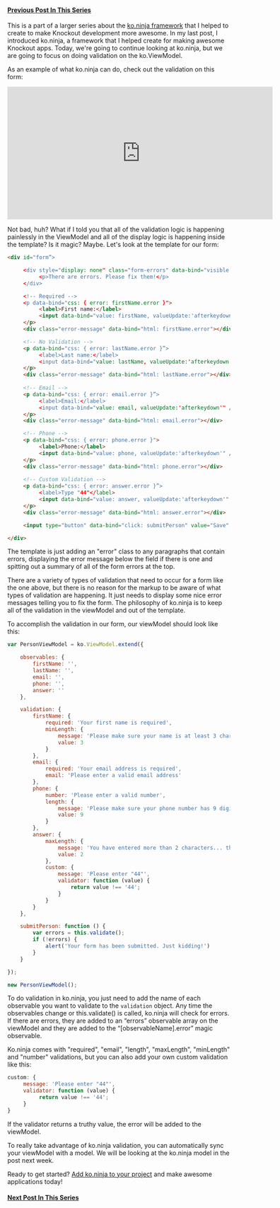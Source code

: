#### [Previous Post In This Series](/blog/ko-ninja)

This is a part of a larger series about the [ko.ninja framework](/blog/ko-ninja) that I helped to create to make Knockout development more awesome. In my last post, I introduced ko.ninja, a framework that I helped create for making awesome Knockout apps. Today, we're going to continue looking at ko.ninja, but we are going to focus on doing validation on the ko.ViewModel.

<!-- more -->

As an example of what ko.ninja can do, check out the validation on this form:

<iframe src="http://jsfiddle.net/tysoncadenhead/QUPg8/show/" style="border: 0px; width: 600px; height: 300px;"></iframe>

Not bad, huh? What if I told you that all of the validation logic is happening painlessly in the ViewModel and all of the display logic is happening inside the template? Is it magic? Maybe. Let's look at the template for our form:

```html
<div id="form”>

     <div style="display: none" class="form-errors" data-bind="visible: errors().length”>
          <p>There are errors. Please fix them!</p>
     </div>

     <!-- Required -->
     <p data-bind="css: { error: firstName.error }">
          <label>First name:</label>
          <input data-bind="value: firstName, valueUpdate:'afterkeydown'" />
     </p>
     <div class="error-message" data-bind="html: firstName.error"></div>

     <!-- No Validation -->
     <p data-bind="css: { error: lastName.error }”>
          <label>Last name:</label>
          <input data-bind="value: lastName, valueUpdate:'afterkeydown'" />
     </p>
     <div class="error-message" data-bind="html: lastName.error"></div>
   
     <!-- Email -->
     <p data-bind="css: { error: email.error }”>
          <label>Email:</label>
          <input data-bind="value: email, valueUpdate:'afterkeydown'" />
     </p>
     <div class="error-message" data-bind="html: email.error"></div>

     <!-- Phone -->
     <p data-bind="css: { error: phone.error }">
          <label>Phone:</label>
          <input data-bind="value: phone, valueUpdate:'afterkeydown'" />
     </p>
     <div class="error-message" data-bind="html: phone.error"></div>
     
     <!-- Custom Validation -->
     <p data-bind="css: { error: answer.error }”>
          <label>Type "44"</label>
          <input data-bind="value: answer, valueUpdate:'afterkeydown'" />
     </p>
     <div class="error-message" data-bind="html: answer.error"></div>

     <input type="button" data-bind="click: submitPerson" value="Save" />

</div>
```

The template is just adding an "error" class to any paragraphs that contain errors, displaying the error message below the field if there is one and spitting out a summary of all of the form errors at the top.

There are a variety of types of validation that need to occur for a form like the one above, but there is no reason for the markup to be aware of what types of validation are happening. It just needs to display some nice error messages telling you to fix the form. The philosophy of ko.ninja is to keep all of the validation in the viewModel and out of the template.

To accomplish the validation in our form, our viewModel should look like this:

```js
var PersonViewModel = ko.ViewModel.extend({

    observables: {
        firstName: '',
        lastName: '',
        email: '',
        phone: '',
        answer: ''
    },

    validation: {
        firstName: {
            required: 'Your first name is required',
            minLength: {
                message: 'Please make sure your name is at least 3 characters long.',
                value: 3
            }
        },
        email: {
            required: 'Your email address is required',
            email: 'Please enter a valid email address'
        },
        phone: {
            number: 'Please enter a valid number',
            length: {
                message: 'Please make sure your phone number has 9 digits',
                value: 9
            }
        },
        answer: {
            maxLength: {
                message: 'You have entered more than 2 characters... there is no way you are typing "44"!',
                value: 2
            },
            custom: {
                message: 'Please enter "44"',
                validator: function (value) {
                    return value !== '44';
                }
            }
        }
    },

    submitPerson: function () {
        var errors = this.validate();
        if (!errors) {
            alert('Your form has been submitted. Just kidding!')
        }
    }

});

new PersonViewModel(); 
```

To do validation in ko.ninja, you just need to add the name of each observable you want to validate to the `validation` object. Any time the observables change or this.validate() is called, ko.ninja will check for errors. If there are errors, they are added to an “errors” observable array on the viewModel and they are added to the “[observableName].error” magic observable.

Ko.ninja comes with "required", "email", "length", "maxLength", "minLength" and "number" validations, but you can also add your own custom validation like this:

```js
custom: {
     message: 'Please enter "44"',
     validator: function (value) {
          return value !== '44';
     }
} 
````

If the validator returns a truthy value, the error will be added to the viewModel.

To really take advantage of ko.ninja validation, you can automatically sync your viewModel with a model. We will be looking at the ko.ninja model in the post next week.

Ready to get started? [Add ko.ninja to your project](https://github.com/jcreamer898/ko.ninja) and make awesome applications today!

#### [Next Post In This Series](/blog/ko-ninja-model)